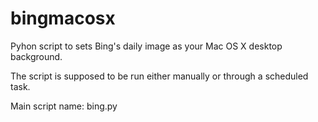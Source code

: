# bingmacosx
Pyhon script to sets Bing's daily image as your Mac OS X desktop background.

The script is supposed to be run either manually or through a scheduled task. 

Main script name: bing.py
